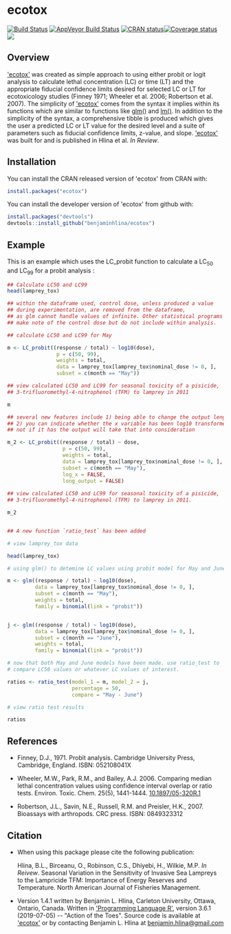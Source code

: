 # ecotox

[![Build Status](https://travis-ci.org/benjaminhlina/ecotox.svg?branch=master)](https://travis-ci.org/benjaminhlina/ecotox) [![AppVeyor Build Status](https://ci.appveyor.com/api/projects/status/github/benjaminhlina/ecotox?branch=master&svg=true)](https://ci.appveyor.com/project/benjaminhlina/ecotox) [![CRAN status](http://www.r-pkg.org/badges/version-ago/ecotox)](https://CRAN.R-project.org/package=ecotox)[![Coverage status](https://codecov.io/gh/benjaminhlina/ecotox/branch/master/graph/badge.svg)](https://codecov.io/github/benjaminhlina/ecotox?branch=master) [![](http://cranlogs.r-pkg.org/badges/last-month/ecotox)](https://CRAN.R-project.org/package=ecotox)

## Overview
['ecotox'](https://CRAN.R-project.org/package=ecotox) was created as simple approach to using either probit or logit analysis to calculate lethal concentration (LC) or time (LT) and the appropriate fiducial confidence limits desired for selected LC or LT for ecotoxicology studies (Finney 1971; Wheeler et al. 2006; Robertson et al. 2007). The simplicity of ['ecotox'](https://CRAN.R-project.org/package=ecotox) comes from the syntax it implies within its functions which are similar to functions like [glm()](https://stat.ethz.ch/R-manual/R-devel/library/stats/html/glm.html) and [lm()](https://stat.ethz.ch/R-manual/R-devel/library/stats/html/lm.html). In addition to the simplicity of the syntax, a comprehensive tibble is produced which gives the user a predicted LC or LT value for the desired level and a suite of parameters such as fiducial confidence limits, z-value, and slope.
['ecotox'](https://CRAN.R-project.org/package=ecotox) was built for and is published in Hlina et al. *In Review*. 


## Installation
You can install the CRAN released version of 'ecotox' from CRAN with:

``` r 
install.packages("ecotox")
```


You can install the developer version of 'ecotox' from github with:


``` r
install.packages("devtools")
devtools::install_github("benjaminhlina/ecotox")
```

## Example

This is an example which uses the LC_probit function to calculate a LC<sub>50</sub> and LC<sub>99</sub> for a probit analysis : 


``` r
## Calculate LC50 and LC99
head(lamprey_tox)

## within the dataframe used, control dose, unless produced a value
## during experimentation, are removed from the dataframe,
## as glm cannot handle values of infinite. Other statistical programs
## make note of the control dose but do not include within analysis. 

## calculate LC50 and LC99 for May

m <- LC_probit((response / total) ~ log10(dose),
                p = c(50, 99),
                weights = total,
                data = lamprey_tox[lamprey_tox$nominal_dose != 0, ],
                subset = c(month == "May"))

## view calculated LC50 and LC99 for seasonal toxicity of a pisicide,
## 3-trifluoromethyl-4-nitrophenol (TFM) to lamprey in 2011

m

## several new features include 1) being able to change the output length 
## 2) you can indicate whether the x variable has been log10 transformed or 
## not if it has the output will take that into consideration

m_2 <- LC_probit((response / total) ~ dose,
                  p = c(50, 99),
                  weights = total,
                  data = lamprey_tox[lamprey_tox$nominal_dose != 0, ],
                  subset = c(month == "May"), 
                  log_x = FALSE, 
                  long_output = FALSE)
                  
## view calculated LC50 and LC99 for seasonal toxicity of a pisicide,
## 3-trifluoromethyl-4-nitrophenol (TFM) to lamprey in 2011.

m_2


## A new function `ratio_test` has been added 

# view lamprey_tox data

head(lamprey_tox)

# using glm() to detemine LC values using probit model for May and June

m <- glm((response / total) ~ log10(dose),
         data = lamprey_tox[lamprey_tox$nominal_dose != 0, ],
         subset = c(month == "May"),
         weights = total,
         family = binomial(link = "probit"))


j <- glm((response / total) ~ log10(dose),
         data = lamprey_tox[lamprey_tox$nominal_dose != 0, ],
         subset = c(month == "June"),
         weights = total,
         family = binomial(link = "probit"))

# now that both May and June models have been made. use ratio_test to
# compare LC50 values or whatever LC values of interest.

ratios <- ratio_test(model_1 = m, model_2 = j, 
                     percentage = 50, 
                     compare = "May - June")

# view ratio test results

ratios


``` 

## References 

* Finney, D.J., 1971. Probit analysis. Cambridge University Press, Cambridge, England. ISBN: 052108041X
 
* Wheeler, M.W., Park, R.M., and Bailey, A.J. 2006. Comparing median lethal concentration values using confidence interval overlap or ratio tests. Environ. Toxic. Chem. 25(5), 1441-1444. [10.1897/05-320R.1](http://onlinelibrary.wiley.com/doi/10.1897/05-320R.1/abstract)

* Robertson, J.L., Savin, N.E., Russell, R.M. and Preisler, H.K., 2007. Bioassays with arthropods. CRC press. ISBN: 0849323312

## Citation 

* When using this package please cite the following  publication:

  Hlina, B.L., Birceanu, O., Robinson, C.S., Dhiyebi, H., Wilkie, M.P. *In Reivew*. Seasonal Variation in the Sensitivity of Invasive Sea Lampreys to the Lampricide TFM: Importance of Energy Reserves and Temperature. North American Journal of Fisheries Management.


* Version 1.4.1 written by Benjamin L. Hlina, Carleton University, Ottawa, Ontario, Canada. Written in ['Programming Language R'](https://www.r-project.org/), version 3.6.1 (2019-07-05) -- "Action of the Toes". Source code is available at ['ecotox'](https://github.com/benjaminhlina/ecotox) or by contacting Benjamin L. Hlina at benjamin.hlina@gmail.com
